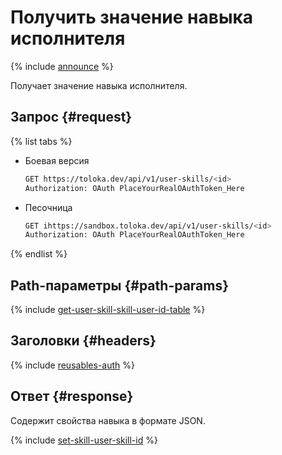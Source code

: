 # Получить значение навыка исполнителя

{% include [announce](../_includes/announce.md) %}

Получает значение навыка исполнителя.

## Запрос {#request}

{% list tabs %}

- Боевая версия

    ```bash
    GET https://toloka.dev/api/v1/user-skills/<id>
    Authorization: OAuth PlaceYourRealOAuthToken_Here
    ```

- Песочница

    ```bash
    GET ihttps://sandbox.toloka.dev/api/v1/user-skills/<id>
    Authorization: OAuth PlaceYourRealOAuthToken_Here
    ```

{% endlist %}

## Path-параметры {#path-params}

{% include [get-user-skill-skill-user-id-table](../_includes/concepts/get-user-skill/id-get-user-skill/skill-user-id-table.md) %}

## Заголовки {#headers}

{% include [reusables-auth](../_includes/reusables/id-reusables/auth.md) %}

## Ответ {#response}

Содержит свойства навыка в формате JSON.

{% include [set-skill-user-skill-id](../_includes/concepts/set-skill/id-set-skill/user-skill-id.md) %}